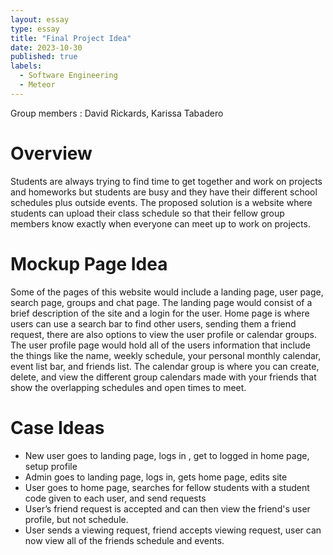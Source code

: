 ```yaml
---
layout: essay
type: essay
title: "Final Project Idea"
date: 2023-10-30
published: true
labels:
  - Software Engineering
  - Meteor
---
```


Group members : David Rickards, Karissa Tabadero

# Overview

Students are always trying to find time to get together and work on projects and homeworks but students are busy and 
they have their different school schedules plus outside events. The proposed solution is a website where students can 
upload their class schedule so that their fellow group members know exactly when everyone can meet up to work on projects.

# Mockup Page Idea

Some of the pages of this website would include a landing page, user page, search page, groups and chat page. The landing 
page would consist of a brief description of the site and a login for the user. Home page  is where users can use a 
search bar to find other users, sending them a friend request, there are also options to view the user profile or calendar 
groups. The user profile page would hold all of the users information that include the things like the name, weekly 
schedule, your personal monthly calendar, event list bar, and friends list. The calendar group is where you can create, 
delete, and view the different group calendars made with your friends that show the overlapping schedules and open times 
to meet.

# Case Ideas

- New user goes to landing page, logs in , get to logged in home page, setup  profile
- Admin goes to landing page, logs in, gets home page, edits site
- User goes to home page, searches for fellow students with a student code given to each user, and send requests
- User’s friend request is accepted and can then view the friend's user profile, but not schedule.
- User sends a viewing request, friend accepts viewing request, user can now view all of the friends schedule and events.
